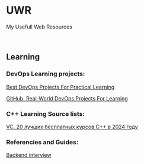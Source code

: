 # UWR
My Usefull Web Resources

<br>

## Learning

### DevOps Learning projects:

[Best DevOps Projects For Practical Learning](https://devopscube.com/devops-projects/)

[GitHub. Real-World DevOps Projects For Learning](https://github.com/techiescamp/devops-projects)

### C++ Learning Source lists:

[VC. 20 лучших бесплатных курсов C++ в 2024 году](https://vc.ru/u/1389654-machine-learning/1025118-20-luchshih-besplatnyh-kursov-c-v-2024-godu)

### Referencies and Guides:

[Backend interview](https://backendinterview.ru/index.html)


